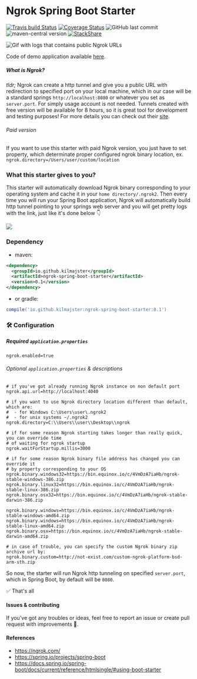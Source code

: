 # Ngrok Spring Boot Starter
[![Travis build Status](https://img.shields.io/travis/kilmajster/ngrok-spring-boot-starter/master.svg?logo=travis)](https://travis-ci.org/kilmajster/ngrok-spring-boot-starter)
[![Coverage Status](https://coveralls.io/repos/github/kilmajster/ngrok-spring-boot-starter/badge.svg)](https://coveralls.io/github/kilmajster/ngrok-spring-boot-starter)
![GitHub last commit](https://img.shields.io/github/last-commit/kilmajster/ngrok-spring-boot-starter.svg)
![maven-central version](https://img.shields.io/maven-central/v/io.github.kilmajster/ngrok-spring-boot-starter?color=1)
[![StackShare](https://img.shields.io/badge/tech-stack-0690fa.svg)](https://stackshare.io/createam-labs/ngrok-spring-boot-starter)

![Gif with logs that contains public Ngrok URLs](https://raw.githubusercontent.com/kilmajster/ngrok-spring-boot-starter/master/ngrok.gif)

Code of demo application available [here](https://github.com/kilmajster/demo).

##### What is Ngrok?
*tldr;* Ngrok can create a http tunnel and give you a public URL with redirection to 
specified port on your local machine, which in our case will be a standard springs `http://localhost:8080` 
or whatever you set as `server.port`. For simply usage account is not needed. Tunnels created with 
free version will be available for 8 hours, so it is great tool for development and testing purposes! 
For more details you can check out their [site](https://ngrok.com/).

###### Paid version
If you want to use this starter with paid Ngrok version, you just have to set property, which determinate proper 
configured ngrok binary location, ex. ```ngrok.directory=/Users/user/custom/location```

### What this starter gives to you?
This starter will automatically download Ngrok binary corresponding to your operating system and cache it in 
your ```home directory/.ngrok2```. Then every time you will run your Spring Boot application, Ngrok will 
automatically build http tunnel pointing to your springs web server and you will get pretty logs 
with the link, just like it's done below 👇

![](https://raw.githubusercontent.com/kilmajster/ngrok-spring-boot-starter/master/demo.png)


### Dependency
- maven:
```xml
<dependency>
  <groupId>io.github.kilmajster</groupId>
  <artifactId>ngrok-spring-boot-starter</artifactId>
  <version>0.1</version>
</dependency>
```

- or gradle:
```groovy
compile('io.github.kilmajster:ngrok-spring-boot-starter:0.1')
````

### 🛠 Configuration 
##### Required ```application.properties```
```properties
ngrok.enabled=true
```

###### Optional ```application.properties``` & descriptions
```
# if you've got already running Ngrok instance on non default port
ngrok.api.url=http://localhost:4040

# if you want to use Ngrok directory location different than default, which are:
#  - for Windows C:\Users\user\.ngrok2
#  - for unix systems ~/.ngrok2
ngrok.directory=C:\\Users\\user\\Desktop\\ngrok

# if for some reason Ngrok starting takes longer than really quick, you can override time 
# of waiting for ngrok startup
ngrok.waitForStartup.millis=3000

# if for some reason Ngrok binary file address has changed you can override it 
# by property corresponding to your OS
ngrok.binary.windows32=https://bin.equinox.io/c/4VmDzA7iaHb/ngrok-stable-windows-386.zip
ngrok.binary.linux32=https://bin.equinox.io/c/4VmDzA7iaHb/ngrok-stable-linux-386.zip
ngrok.binary.osx32=https://bin.equinox.io/c/4VmDzA7iaHb/ngrok-stable-darwin-386.zip

ngrok.binary.windows=https://bin.equinox.io/c/4VmDzA7iaHb/ngrok-stable-windows-amd64.zip
ngrok.binary.windows=https://bin.equinox.io/c/4VmDzA7iaHb/ngrok-stable-linux-amd64.zip
ngrok.binary.osx=https://bin.equinox.io/c/4VmDzA7iaHb/ngrok-stable-darwin-amd64.zip

# in case of trouble, you can specify the custom Ngrok binary zip archive url by:
ngrok.binary.custom=http://not-exist.com/custom-ngrok-platform-bsd-arm-sth.zip
```

So now, the starter will run Ngrok http tunneling on specified `server.port`, which in Spring Boot, by default will be `8080`.  

✅ That's all

#### Issues & contributing
If you've got any troubles or ideas, feel free to report an issue or create pull request with improvements 🙂.

#### References
 - https://ngrok.com/
 - https://spring.io/projects/spring-boot
 - https://docs.spring.io/spring-boot/docs/current/reference/htmlsingle/#using-boot-starter


